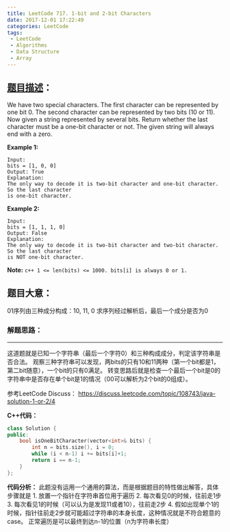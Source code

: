```yaml
---
title: LeetCode 717. 1-bit and 2-bit Characters
date: 2017-12-01 17:22:49
categories: LeetCode
tags:
 - LeetCode
 - Algorithms
 - Data Structure
 - Array
---
```


## [题目描述][1]：
We have two special characters. The first character can be represented by one bit 0. The second character can be represented by two bits (10 or 11).
Now given a string represented by several bits. Return whether the last character must be a one-bit character or not. The given string will always end with a zero.

**Example 1:**
```
Input:
bits = [1, 0, 0]
Output: True
Explanation:
The only way to decode it is two-bit character and one-bit character. So the last character
is one-bit character.
```
**Example 2:**
``` 
Input:
bits = [1, 1, 1, 0]
Output: False
Explanation:
The only way to decode it is two-bit character and two-bit character. So the last character
is NOT one-bit character.
```

**Note:**
    ``` c++
    1 <= len(bits) <= 1000.
    bits[i] is always 0 or 1.
    ```
## 题目大意：
01序列由三种成分构成：10, 11, 0
求序列经过解析后，最后一个成分是否为0

### 解题思路：
---
这道题就是已知一个字符串（最后一个字符0）和三种构成成分，判定该字符串是否合法。
观察三种字符串可以发现，两bits的只有10和11两种（第一个bit都是1，第二bit随意），一个bit的只有0满足。
转变思路后就是检查一个最后一个bit是0的字符串中是否存在单个bit是1的情况（00可以解析为2个bit的0组成）。

参考LeetCode Discuss：
https://discuss.leetcode.com/topic/108743/java-solution-1-or-2/4

**C++代码：**
``` c++
class Solution {
public:
    bool isOneBitCharacter(vector<int>& bits) {
        int n = bits.size(), i = 0;
        while (i < n-1) i += bits[i]+1; 
        return i == n-1;
    }
};
```

**代码分析：**
此题没有运用一个通用的算法，而是根据题目的特性做出解答，具体步骤就是
    1. 放置一个指针在字符串首位用于遍历
    2. 每次看见0的时候，往前走1步
    3. 每次看见1的时候（可以认为是发现11或者10），往前走2步
    4. 假如出现单个1的时候，指针往前走2步就可能超过字符串的本身长度，这种情况就是不符合题意的case。
    正常遍历是可以最终到达n-1的位置（n为字符串长度）



[1]: https://leetcode.com/problems/1-bit-and-2-bit-characters
